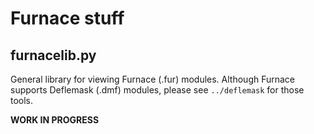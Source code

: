 # Furnace stuff

## furnacelib.py
General library for viewing Furnace (.fur) modules. Although Furnace supports Deflemask (.dmf) modules, please see `../deflemask` for those tools.

**WORK IN PROGRESS**
